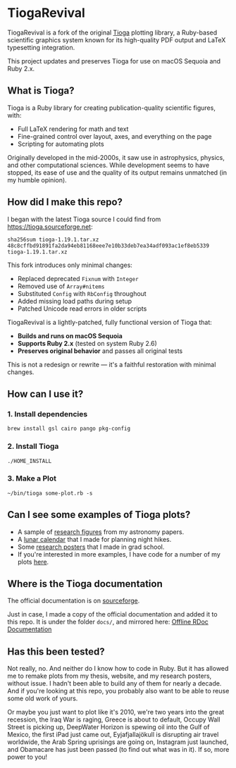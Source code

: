 # TiogaRevival

TiogaRevival is a fork of the original [Tioga](https://tioga.sourceforge.net) plotting library, a Ruby-based scientific graphics system known for its high-quality PDF output and LaTeX typesetting integration.

This project updates and preserves Tioga for use on macOS Sequoia and Ruby 2.x.


## What is Tioga?

Tioga is a Ruby library for creating publication-quality scientific figures, with:
* Full LaTeX rendering for math and text
* Fine-grained control over layout, axes, and everything on the page
* Scripting for automating plots

Originally developed in the mid-2000s, it saw use in astrophysics, physics, and other computational sciences.
While development seems to have stopped, its ease of use and the quality of its output remains unmatched (in my humble opinion).


## How did I make this repo?

I began with the latest Tioga source I could find from https://tioga.sourceforge.net:

```
sha256sum tioga-1.19.1.tar.xz
48c8cffbd91891fa2da94eb81168eee7e10b33deb7ea34adf093ac1ef8eb5339  tioga-1.19.1.tar.xz
```

This fork introduces only minimal changes:
* Replaced deprecated `Fixnum` with `Integer`
* Removed use of `Array#nitems`
* Substituted `Config` with `RbConfig` throughout
* Added missing load paths during setup
* Patched Unicode read errors in older scripts


TiogaRevival is a lightly-patched, fully functional version of Tioga that:
* **Builds and runs on macOS Sequoia**
* **Supports Ruby 2.x** (tested on system Ruby 2.6)
* **Preserves original behavior** and passes all original tests

This is not a redesign or rewrite — it's a faithful restoration with minimal changes.


## How can I use it?
### 1. Install dependencies
```
brew install gsl cairo pango pkg-config
```

### 2. Install Tioga
```
./HOME_INSTALL
```

### 3. Make a Plot
```
~/bin/tioga some-plot.rb -s
```


## Can I see some examples of Tioga plots?

* A sample of [research figures](https://mikemccourt.com/figure-gallery/) from my astronomy papers.
* A [lunar calendar](https://github.com/mkmcc/moon-poster) that I made for planning night hikes.
* Some [research posters](https://github.com/mkmcc/Posters) that I made in grad school.
* If you're interested in more examples, I have code for a number of my plots [here](https://github.com/mkmcc/TiogaPlots).


## Where is the Tioga documentation

The official documentation is on [sourceforge](https://tioga.sourceforge.net/doc/).

Just in case, I made a copy of the official documentation and added it to this repo.
It is under the folder `docs/`, and mirrored here: [Offline RDoc Documentation](https://mikemccourt.com/TiogaRevival/)


## Has this been tested?

Not really, no.  And neither do I know how to code in Ruby.
But it has allowed me to remake plots from my thesis, website, and my research posters, without issue.
I hadn't been able to build any of them for nearly a decade.
And if you're looking at this repo, you probably also want to be able to reuse some old work of yours.

Or maybe you just want to plot like it's 2010, we're two years into the great recession, the Iraq War is raging, Greece is about to default, Occupy Wall Street is picking up, DeepWater Horizon is spewing oil into the Gulf of Mexico, the first iPad just came out, Eyjafjallajökull is disrupting air travel worldwide, the Arab Spring uprisings are going on, Instagram just launched, and Obamacare has just been passed (to find out what was in it).
If so, more power to you!
